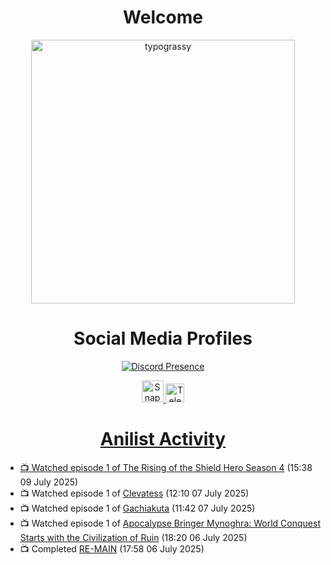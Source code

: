 <div align="center">

# Welcome
<a href="https://github.com/kawarimidoll/typograssy">
    <img alt="typograssy" src="https://typograssy.deno.dev/api?text=%E3%82%88%E3%81%86%E3%81%93%E3%81%9D%E3%81%BF%E3%81%AA%E3%81%95%E3%82%93%20-%20Sheby--&&l0=none&l1=82d9d0&l2=027353&l3=038c4c&l4=01402e&bg=none&frame=none&speed=100&comment=" width="421.99">
</a>

</div>

<div align="center">

# Social Media Profiles

[![Discord Presence](https://lanyard.cnrad.dev/api/612532963938271232)](https://discord.com/users/612532963938271232)


<a href="https://www.snapchat.com/add/a.sheby" title="Snapchat Profile">
    <img src="https://www.freepnglogos.com/uploads/snapchat-logo-png-0.png" width="35" alt="Snapchat Logo" />


<a href="https://t.me/ASheby" title="Telegram Profile">
    <img src="https://www.freepnglogos.com/uploads/telegram-logo-png-0.png" width="30" alt="Telegram Logo" />


</div>

<div align="center">

# Anilist Activity

</div>

<!-- ANILIST_ACTIVITY:start -->

-   📺 Watched episode 1 of [The Rising of the Shield Hero Season 4](https://anilist.co/anime/173780) (15:38 09 July 2025)
-   📺 Watched episode 1 of [Clevatess](https://anilist.co/anime/178869) (12:10 07 July 2025)
-   📺 Watched episode 1 of [Gachiakuta](https://anilist.co/anime/178025) (11:42 07 July 2025)
-   📺 Watched episode 1 of [Apocalypse Bringer Mynoghra: World Conquest Starts with the Civilization of Ruin](https://anilist.co/anime/178433) (18:20 06 July 2025)
-   📺 Completed [RE-MAIN](https://anilist.co/anime/130549) (17:58 06 July 2025)

<!-- ANILIST_ACTIVITY:end -->
